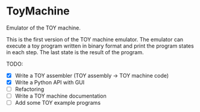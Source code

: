 # ToyMachine
Emulator of the TOY machine.

This is the first version of the TOY machine emulator.
The emulator can execute a toy program written in binary format
and print the program states in each step.
The last state is the result of the program.

TODO:
- [x] Write a TOY assembler (TOY assembly -> TOY machine code)
- [x] Write a Python API with GUI
- [ ] Refactoring
- [ ] Write a TOY machine documentation
- [ ] Add some TOY example programs